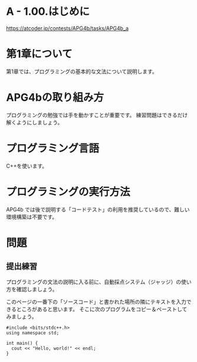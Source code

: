 # A - 1.00.はじめに
https://atcoder.jp/contests/APG4b/tasks/APG4b_a

# 第1章について
第1章では、プログラミングの基本的な文法について説明します。

# APG4bの取り組み方
プログラミングの勉強では手を動かすことが重要です。
練習問題はできるだけ解くようにしましょう。

# プログラミング言語
C++を使います。

# プログラミングの実行方法
APG4b では後で説明する「コードテスト」の利用を推奨しているので、難しい環境構築は不要です。

# 問題
## 提出練習
プログラミングの文法の説明に入る前に、自動採点システム（ジャッジ）の使い方を確認しましょう。

このページの一番下の「ソースコード」と書かれた場所の隣にテキストを入力できるところがあると思います。
そこに次のプログラムをコピー＆ペーストしてみましょう。

```
#include <bits/stdc++.h>
using namespace std;

int main() {
  cout << "Hello, world!" << endl;
}
```